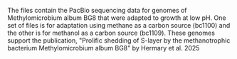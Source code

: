 The files contain the PacBio sequencing data for genomes of Methylomicrobium album BG8 that were adapted to growth at low pH. One set of files is for adaptation using methane as a carbon source (bc1100) and the other is for methanol as a carbon source (bc1109). These genomes support the publication, "Prolific shedding of S-layer by the methanotrophic bacterium Methylomicrobium album BG8" by Hermary et al. 2025
